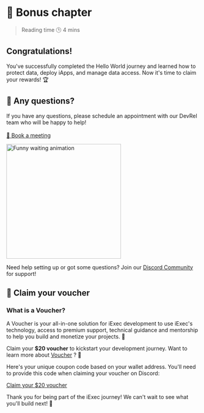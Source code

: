 <script setup>
import CouponCode from '../../modules/helloWorld/CouponCode.vue';
</script>

# 🎉 Bonus chapter

> Reading time 🕒 4 mins

<div class="bg-gradient-to-r from-[#fcd15a] to-[#ffad4d] rounded-[6px] px-8 pb-4 text-gray-800 max-w-3xl mx-auto mb-6">
  <h2 class="text-2xl font-bold mt-0 border-none">Congratulations!</h2>
  <p>You've successfully completed the Hello World journey and learned how to protect data, deploy iApps, and manage data access. Now it's time to claim your rewards! 🏆</p>
</div>

## 🏁 Any questions?

<div class="flex flex-col md:flex-row items-center gap-8">
  <p class="flex-1">
    If you have any questions, please schedule an appointment with our DevRel team who will be happy to help!
    <br>
    <br>
    <a href="https://calendly.com/martin-leclercq-iexec/30min" target="_blank" class="text-fuchsia-700 underline hover:text-fuchsia-900">📅 Book a meeting</a>
  </p>
  <div class="flex-1 flex justify-center">
    <img src="https://media0.giphy.com/media/v1.Y2lkPTc5MGI3NjExenE3ZW42enUydnl5b2F3ZDcyNHZkdXF6bzFydjl6bmc4MzYydHRweSZlcD12MV9pbnRlcm5hbF9naWZfYnlfaWQmY3Q9Zw/g9582DNuQppxC/giphy.gif" alt="Funny waiting animation" width="300" height="300" />
  </div>
</div>

<div class="bg-gradient-to-br from-green-400/10 to-green-400/5 rounded-[6px] p-6 border-l-4 border-green-600 my-6">
  <p>Need help setting up or got some questions? Join our <a target="_blank" href="https://discord.gg/6yrgRH6ATD" class="text-green-700 underline hover:text-green-900">Discord Community</a> for support!</p>
</div>

## 🎁 Claim your voucher

<div class="mb-6">
  <h3 class="text-xl font-semibold mb-2">What is a Voucher?</h3>
  <p>A Voucher is your all-in-one solution for iExec development to use iExec's technology, access to premium support, technical guidance and mentorship to help you build and monetize your projects. 🚀</p>
  <p>Claim your <strong>$20 voucher</strong> to kickstart your development journey. Want to learn more about <a href="https://www.iex.ec/voucher" target="_blank" class="text-fuchsia-700 underline hover:text-fuchsia-900">Voucher</a> ? 🎁</p>
</div>

<div class="mb-6">
  <p>Here's your unique coupon code based on your wallet address. You'll need to provide this code when claiming your voucher on Discord:</p>
  <ClientOnly>
    <CouponCode />
  </ClientOnly>
</div>

<a href="https://www.iex.ec/voucher" class="inline-block bg-[#fcd15a] hover:bg-[#ffb74d] text-[#1e1e1e] font-semibold rounded-lg px-6 py-3 text-base shadow transition-all duration-200 no-underline" target="_blank" data-track="claimVoucher">
  Claim your $20 voucher
</a>

<div class="bg-gradient-to-br from-green-400/10 to-green-400/5 rounded-[6px] p-6 border-l-4 border-green-600 mt-8 mb-6">
  <p>Thank you for being part of the iExec journey! We can't wait to see what you'll build next! 🚀</p>
</div>
